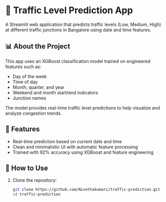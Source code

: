 # 🚦 Traffic Level Prediction App

A Streamlit web application that predicts traffic levels (Low, Medium, High) at different traffic junctions in Bangalore using date and time features.

## 📊 About the Project

This app uses an XGBoost classification model trained on engineered features such as:
- Day of the week
- Time of day
- Month, quarter, and year
- Weekend and month start/end indicators
- Junction names

The model provides real-time traffic level predictions to help visualize and analyze congestion trends.

## 🔧 Features
- Real-time prediction based on current date and time
- Clean and minimalistic UI with automatic feature processing
- Trained with 92% accuracy using XGBoost and feature engineering

## 🚀 How to Use

1. Clone the repository:
   ```bash
   git clone https://github.com/Nivethakumari/traffic-prediction.git
   cd traffic-prediction
